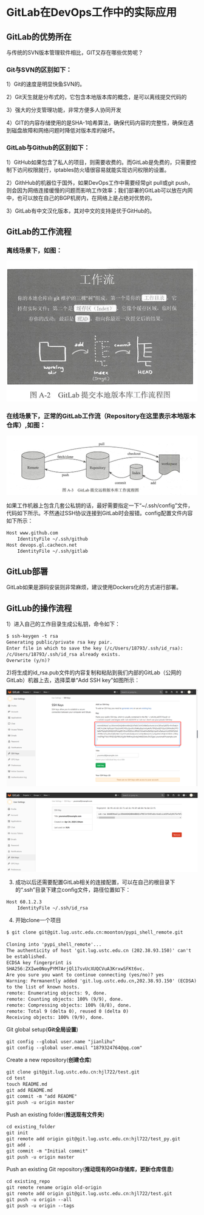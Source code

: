 #  GitLab在DevOps工作中的实际应用

## GitLab的优势所在

与传统的SVN版本管理软件相比，GIT又存在哪些优势呢？

### Git与SVN的区别如下：

1）Git的速度是明显快鱼SVN的。

2）Git天生就是分布式的，它包含本地版本库的概念，是可以离线提交代码的

3）强大的分支管理功能，非常方便多人协同开发

4）GIT的内容存储使用的是SHA-1哈希算法，确保代码内容的完整性，确保在遇到磁盘故障和网络问题时降低对版本库的破坏。

### GitLab与Github的区别如下：

1）GitHub如果包含了私人的项目，则需要收费的。而GitLab是免费的，只需要控制下访问权限就行，iptables防火墙很容易就能实现访问权限的设置。

2）GithHub的机器位于国外，如果DevOps工作中需要经常git pull或git push，则会因为网络连接缓慢的问题而影响工作效率；我们部署的GitLab可以放在内网中，也可以放在自己的BGP机房内，在网络上是占绝对优势的。

3）GitLab有中文汉化版本，其对中文的支持是优于GitHub的。



## GitLab的工作流程



### 离线场景下，如图：

![](../img/gitlab_nei01.png)



### 在线场景下，正常的GitLab工作流（Repository在这里表示本地版本仓库）,如图：

![](../img/GitLab-wai01.png)

如果工作机器上包含几套公私钥的话，最好需要指定一下“~/.ssh/config”文件，代码如下所示。不然通过SSH协议连接到GitLab时会报错。config配置文件内容如下所示：

```
Host www.github.com
	IdentityFile ~/.ssh/github
Host devops.gl.cachecn.net
	IdentityFile ~/.ssh/gitlab
```



## GitLub部署

GitLab如果是源码安装则非常麻烦，建议使用Dockers化的方式进行部署。



## GitLub的操作流程

1）进入自己的工作目录生成公私钥，命令如下：

```shell
$ ssh-keygen -t rsa
Generating public/private rsa key pair.
Enter file in which to save the key (/c/Users/18793/.ssh/id_rsa):
/c/Users/18793/.ssh/id_rsa already exists.
Overwrite (y/n)?
```

2)将生成的id_rsa.pub文件的内容复制和粘贴到我们内部的GitLab（公网的GitLab）机器上去，选择菜单“Add SSH key”如图所示：

![](../img/gitlab_ssh.png)



![](../img/gitlab_ssh02.png)

3) 成功以后还需要配置GitLab相关的连接配置，可以在自己的根目录下的“.ssh”目录下建立config文件，路径位置如下：

```
Host 60.1.2.3
	IdentityFile ~/.ssh/id_rsa
```



4) 开始clone一个项目

```
$ git clone git@git.lug.ustc.edu.cn:moonton/pypi_shell_remote.git

Cloning into 'pypi_shell_remote'...
The authenticity of host 'git.lug.ustc.edu.cn (202.38.93.150)' can't be established.
ECDSA key fingerprint is SHA256:ZXIwe0NoyPYM7ArjQl17svUcXUQCVuA3KrxwSFKt6vc.
Are you sure you want to continue connecting (yes/no)? yes
Warning: Permanently added 'git.lug.ustc.edu.cn,202.38.93.150' (ECDSA) to the list of known hosts.
remote: Enumerating objects: 9, done.
remote: Counting objects: 100% (9/9), done.
remote: Compressing objects: 100% (8/8), done.
remote: Total 9 (delta 0), reused 0 (delta 0)
Receiving objects: 100% (9/9), done.
```





Git global setup(**Git全局设置**)

```shell
git config --global user.name "jianlihu"
git config --global user.email "1879324764@qq.com"
```

Create a new repository(**创建仓库**)

```shell
git clone git@git.lug.ustc.edu.cn:hjl722/test.git
cd test
touch README.md
git add README.md
git commit -m "add README"
git push -u origin master
```

Push an existing folder(**推送现有文件夹**)

```shell
cd existing_folder
git init
git remote add origin git@git.lug.ustc.edu.cn:hjl722/test_py.git
git add .
git commit -m "Initial commit"
git push -u origin master
```

Push an existing Git repository(**推动现有的Git存储库，更新仓库信息**)

```shell
cd existing_repo
git remote rename origin old-origin
git remote add origin git@git.lug.ustc.edu.cn:hjl722/test.git
git push -u origin --all
git push -u origin --tags
```





